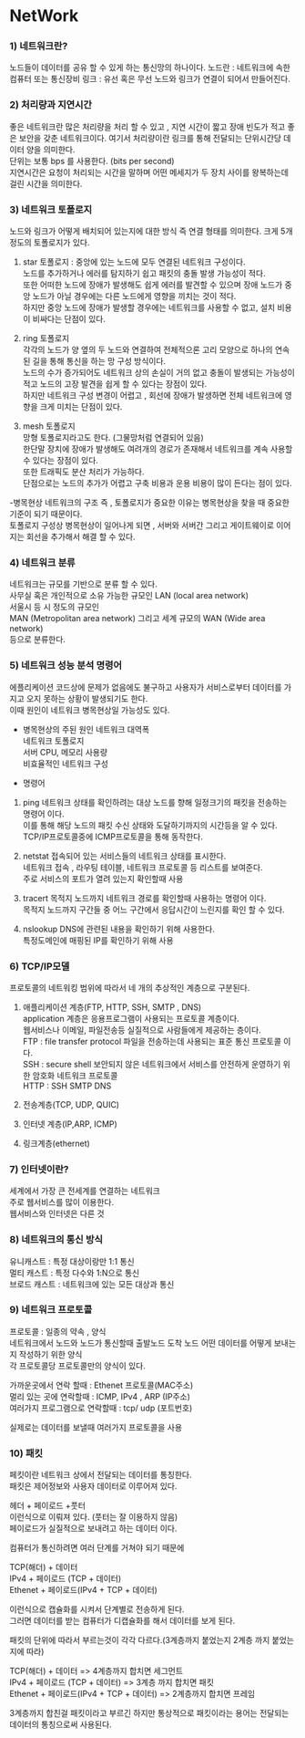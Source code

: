 # NetWork

### 1) 네트워크란?
노드들이 데이터를 공유 할 수 있게 하는 통신망의 하나이다.
노드란 : 네트워크에 속한 컴퓨터 또는 통신장비
링크 : 유선 혹은 무선 
노드와 링크가 연결이 되어서 만들어진다.

### 2) 처리량과 지연시간
좋은 네트워크란 많은 처리량을 처리 할 수 있고 , 지연 시간이 짧고 장애 빈도가 적고 좋은 보안을 갖춘 네트워크이다.
여기서 처리량이란
링크를 통해 전달되는 단위시간당 데이터 양을 의미한다.  
단위는 보통 bps 를 사용한다. (bits per second)  
지연시간은 요청이 처리되는 시간을 말하며 어떤 메세지가 두 장치 사이를 왕복하는데 걸린 시간을 의미한다.  

### 3) 네트워크 토폴로지  

노드와 링크가 어떻게 배치되어 있는지에 대한 방식 즉 연결 형태를 의미한다.
크게 5개 정도의 토폴로지가 있다.  

1. star 토폴로지 : 중앙에 있는 노드에 모두 연결된 네트워크 구성이다.  
노드를 추가하거나 에러를 탐지하기 쉽고 패킷의 충돌 발생 가능성이 적다.    
또한 어떠한 노드에 장애가 발생해도 쉽게 에러를 발견할 수 있으며 장애 노드가 중앙 노드가 아닐 경우에는 다른 노드에게 영향을 끼치는 것이 적다.  
하지만 중앙 노드에 장애가 발생할 경우에는 네트워크를 사용할 수 없고, 설치 비용이 비싸다는 단점이 있다.  

2. ring 토폴로지  
각각의 노드가 양 옆의 두 노드와 연결하여 전체적으론 고리 모양으로 하나의 연속된 길을 통해 통신을 하는 망 구성 방식이다.  
노드의 수가 증가되어도 네트워크 상의 손실이 거의 없고 충돌이 발생되는 가능성이 적고 노드의 고장 발견을 쉽게 할 수 있다는 장점이 있다.  
하지만 네트워크 구성 변경이 어렵고 , 회선에 장애가 발생하면 전체 네트워크에 영향을 크게 미치는 단점이 있다.  

3. mesh 토폴로지  
망형 토폴로지라고도 한다. (그물망처럼 연결되어 있음)  
한단말 장치에 장애가 발생해도 여려개의 경로가 존재해서 네트워크를 계속 사용할 수 있다는 장점이 있다.  
또한 트래픽도 분산 처리가 가능하다.  
단점으로는 노드의 추가가 어렵고 구축 비용과 운용 비용이 많이 든다는 점이 있다.  

-병목현상
네트워크의 구조 즉 , 토폴로지가 중요한 이유는 병목현상을 찾을 때 중요한 기준이 되기 때문이다.  
토폴로지 구성상 병목현상이 일어나게 되면 , 서버와 서버간 그리고 게이트웨이로 이어지는 회선을 추가해서 해결 할 수 있다.  

### 4) 네트워크 분류
네트워크는 규모를 기반으로 분류 할 수 있다.  
사무실 혹은 개인적으로 소유 가능한 규모인
LAN (local area network)  
서울시 등 시 정도의 규모인  
MAN (Metropolitan area network)
그리고 세계 규모의
WAN (Wide area network)  
등으로 분류한다.  

### 5) 네트워크 성능 분석 명령어  
에플리케이션 코드상에 문제가 없음에도 불구하고 사용자가 서비스로부터 데이터를 가지고 오지 못하는 상황이 발생되기도 한다.  
이때 원인이 네트워크 병목현상일 가능성도 있다.  
- 병목현상의 주된 원인
네트워크 대역폭  
네트워크 토폴로지  
서버 CPU, 메모리 사용량  
비효율적인 네트워크 구성  

- 명령어
1. ping
네트워크 상태를 확인하려는 대상 노드를 향해 일정크기의 패킷을 전송하는 명령어 이다.  
이를 통해 해당 노드의 패킷 수신 상태와 도달하기까지의 시간등을 알 수 있다.  
TCP/IP프로토콜중에 ICMP프로토콜을 통해 동작한다.  

2. netstat
접속되어 있는 서비스들의 네트워크 상태를 표시한다.  
네트워크 접속 , 라우팅 테이블, 네트워크 프로토콜 등 리스트를 보여준다.  
주로 서비스의 포트가 열려 있는지 확인할때 사용  


3. tracert
목적지 노드까지 네트워크 경로를 확인할때 사용하는 명령어 이다.  
목적지 노드까지 구간들 중 어느 구간에서 응답시간이 느린지를 확인 할 수 있다.  

4. nslookup
DNS에 관련된 내용을 확인하기 위해 사용한다.  
특정도메인에 매핑된 IP를 확인하기 위해 사용  


### 6) TCP/IP모델
프로토콜의 네트워킹 범위에 따라서 네 개의 추상적인 계층으로 구분된다.  

1. 애플리케이션 계층(FTP, HTTP, SSH, SMTP , DNS)  
application 계층은 응용프로그램이 사용되는 프로토콜 계층이다.  
웹서비스나 이메일, 파일전송등 실질적으로 사람들에게 제공하는 층이다.  
FTP : file transfer protocol 파일을 전송하는데 사용되는 표준 통신 프로토콜 이다.  
SSH : secure shell 보안되지 않은 네트워크에서 서비스를 안전하게 운영하기 위한 암호화 네트워크 프로토콜  
HTTP : 
SSH
SMTP
DNS

2. 전송계층(TCP, UDP, QUIC)  

3. 인터넷 계층(IP,ARP, ICMP)  

4. 링크계층(ethernet)  

### 7) 인터넷이란?  
세계에서 가장 큰 전세계를 연결하는 네트워크  
주로 웹서비스를 많이 이용한다.  
웹서비스와 인터넷은 다른  것  

### 8) 네트워크의 통신 방식  
유니캐스트 : 특정 대상이랑만 1:1 통신  
멀티 캐스트 : 특정 다수와 1:N으로 통신  
브로드 캐스트 : 네트워크에 있는 모든 대상과 통신  

### 9) 네트워크 프로토콜  
프로토콜 : 일종의 약속 , 양식  
네트워크에서 노드와 노드가 통신할때 출발노드 도착 노드 어떤 데이터를 어떻게 보내는지 작성하기 위한 양식  
각 프로토콜당 프로토콜만의 양식이 있다.  

가까운곳에서 연락 할때 : Ethenet 프로토콜(MAC주소)  
멀리 있는 곳에 연락할때 : ICMP, IPv4 , ARP (IP주소)  
여러가지 프로그램으로 연락할때 : tcp/ udp (포트번호)  

실제로는 데이터를 보낼때 여러가지 프로토콜을 사용  


### 10) 패킷  
페킷이란 네트워크 상에서 전달되는 데이터를 통칭한다.  
패킷은 제어정보와 사용자 데이터로 이루어져 있다.  

헤더 + 페이로드 +풋터  
이런식으로 이뤄져 있다. (풋터는 잘 이용하지 않음)  
페이로드가 실질적으로 보내려고 하는 데이터 이다.  

컴퓨터가 통신하려면 여러 단계를 거쳐야 되기 때문에    

TCP(해더) + 데이터  
IPv4 + 페이로드 (TCP + 데이터)  
Ethenet + 페이로드(IPv4 + TCP + 데이터)  

이런식으로 캡슐화를 시켜서 단계별로 전송하게 된다.  
그러면 데이터를 받는 컴퓨터가 디캡슐화를 해서 데이터를 보게 된다.  

패킷의 단위에 따라서 부르는것이 각각 다르다.(3계층까지 붙었는지 2계층 까지 붙었는지에 따라)  

TCP(해더) + 데이터  => 4계층까지 합치면 세그먼트  
IPv4 + 페이로드 (TCP + 데이터)  => 3계층 까지 합치면 패킷  
Ethenet + 페이로드(IPv4 + TCP + 데이터) => 2계층까지 합치면 프레임  

3계층까지 합친걸 패킷이라고 부르긴 하지만 통상적으로 패킷이라는 용어는 전달되는 데이터의 통칭으로써 사용된다.  

